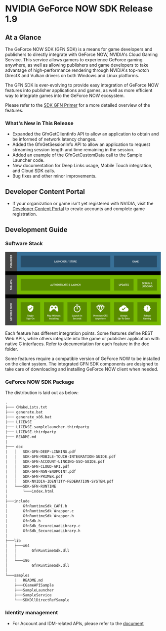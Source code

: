 # NVIDIA GeForce NOW SDK Release 1.9

## At a Glance

The GeForce NOW SDK (GFN SDK) is a means for game developers and publishers to directly integrate with GeForce NOW, NVIDIA's Cloud Gaming Service. This service allows gamers to experience GeForce gaming anywhere, as well as allowing publishers and game developers to take advantage of high-performance rendering through NVIDIA's top-notch DirectX and Vulkan drivers on both Windows and Linux platforms.

The GFN SDK is ever-evolving to provide easy integration of GeForce NOW features into publisher applications and games, as well as more efficient way to integrate games into the GeForce NOW ecosystem.

Please refer to the [SDK GFN Primer](./doc/SDK-GFN-PRIMER.pdf) for a more detailed overview of the features.

### What's New in This Release

* Expanded the GfnGetClientInfo API to allow an application to obtain and be informed of network latency changes.
* Added the GfnGetSessionInfo API to allow an application to request streaming session length and time remaining in the session.
* Added an example of the GfnGetCustomData call to the Sample Launcher code.
* New documentation for Deep Links usage, Mobile Touch integration, and Cloud SDK calls.
* Bug fixes and other minor improvements.

## Developer Content Portal

* If your organization or game isn't yet registered with NVIDIA, visit the [Developer Content Portal](https://portal-developer.nvidia.com/) to create accounts and complete game registration.

## Development Guide

### Software Stack

![Software Stack](./doc/img/software_stack.png)

Each feature has different integration points. Some features define REST Web APIs, while others integrate into the game or publisher application with native C interfaces. Refer to documentation for each feature in the doc folder.

Some features require a compatible version of GeForce NOW to be installed on the client system. The integrated GFN SDK components are designed to take care of downloading and installing GeForce NOW client when needed.

### GeForce NOW SDK Package

The distribution is laid out as below:
```
.
├─── CMakeLists.txt
├─── generate.bat
├─── generate_x86.bat
├─── LICENSE
├─── LICENSE.samplelauncher.thirdparty
├─── LICENSE.thirdparty
├─── README.md
|
├─── doc
|   │   SDK-GFN-DEEP-LINKING.pdf
|   │   SDK-GFN-MOBILE-TOUCH-INTEGRATION-GUIDE.pdf
|   │   SDK-GFN-ACCOUNT-LINKING-SSO-GUIDE.pdf
|   │   SDK-GFN-CLOUD-API.pdf
|   │   SDK-GFN-NGN-ENDPOINT.pdf
|   │   SDK-GFN-PRIMER.pdf
|   │   SDK-NVIDIA-IDENTITY-FEDERATION-SYSTEM.pdf
|   └───SDK-GFN-RUNTIME
|       └───index.html
|
├───include
│       GfnRuntimeSdk_CAPI.h
│       GfnRuntimeSdk_Wrapper.c
│       GfnRuntimeSdk_Wrapper.h
│       GfnSdk.h
│       GfnSdk_SecureLoadLibrary.c
│       GfnSdk_SecureLoadLibrary.h
│
├───lib
│   ├───x64
│   │       GfnRuntimeSdk.dll
│   │
│   └───x86
│           GfnRuntimeSdk.dll
│
└───samples
    |   README.md
    ├───CGameAPISample
    ├───SampleLauncher
    ├───SampleService
    └───SDKDllDirectRefSample

```

### Identity management
* For Account and IDM-related APIs, please refer to the [document](./doc/SDK-NVIDIA-IDENTITY-FEDERATION-SYSTEM.pdf)
